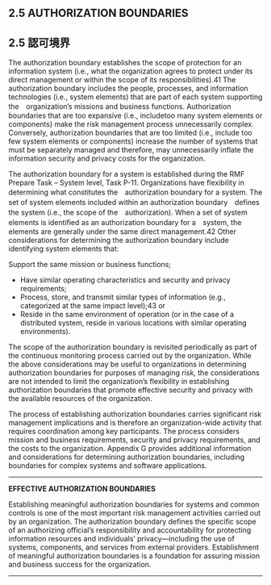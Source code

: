 ## 2.5 AUTHORIZATION BOUNDARIES
## 2.5 認可境界

The authorization boundary establishes the scope of protection for an information system (i.e., what the organization agrees to protect under its direct management or within the scope of its responsibilities).41 The authorization boundary includes the people, processes, and information technologies (i.e., system elements) that are part of each system supporting the　organization’s missions and business functions. Authorization boundaries that are too expansive (i.e., includetoo many system elements or components) make the risk management process unnecessarily complex. Conversely, authorization boundaries that are too limited (i.e., include too few system elements or components) increase the number of systems that must be separately managed and therefore, may unnecessarily inflate the information security and privacy costs for the organization.

The authorization boundary for a system is established during the RMF Prepare Task – System level, Task P-11. Organizations have flexibility in determining what constitutes the　authorization boundary for a system. The set of system elements included within an authorization boundary　defines the system (i.e., the scope of the　authorization). When a set of system elements is identified as an authorization boundary for a　system, the elements are generally under the same direct management.42 Other considerations for determining the authorization boundary include identifying system elements that:

Support the same mission or business functions; 
- Have similar operating characteristics and security and privacy requirements; 
- Process, store, and transmit similar types of information (e.g., categorized at the same impact level);43 or
- Reside in the same environment of operation (or in the case of a distributed system, reside in various locations with similar operating environments).

The scope of the authorization boundary is revisited periodically as part of the continuous monitoring process carried out by the organization. While the above considerations may be useful to organizations in determining authorization boundaries for purposes of managing risk, the considerations are not intended to limit the organization’s flexibility in establishing authorization boundaries that promote effective security and privacy with the available resources of the organization.

The process of establishing authorization boundaries carries significant risk management implications and is therefore an organization-wide activity that requires coordination among key participants. The process considers mission and business requirements, security and privacy requirements, and the costs to the organization. Appendix G provides additional information and considerations for determining authorization boundaries, including boundaries for complex systems and software applications.

---

**EFFECTIVE AUTHORIZATION BOUNDARIES**

Establishing meaningful authorization boundaries for systems and common controls is one of the most important risk management activities carried out by an organization. The authorization boundary defines the specific scope of an authorizing official’s responsibility and accountability for protecting information resources and individuals’ privacy—including the use of systems, components, and services from external providers. Establishment of meaningful authorization boundaries is a foundation for assuring mission and business success for the organization.

---

